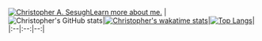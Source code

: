 [![Christopher A. Sesugh](https://res.cloudinary.com/christo/image/upload/v1682697484/christohybrid185_gmail.com_jqwkam.png)Learn more about me.](https://www.christophersesugh.com/about)
|![Christopher's GitHub stats](https://github-readme-stats.vercel.app/api?username=christophersesugh&show_icons=true&theme=radical)|[![Christopher's wakatime stats](https://github-readme-stats.vercel.app/api/wakatime?username=christophersesugh&layout=donut)](https://github.com/christophersesugh/github-readme-stats)|[![Top Langs](https://github-readme-stats.vercel.app/api/top-langs/?username=christophersesugh&layout=compact)](https://github.com/christophersesugh/github-readme-stats)|
|:--|:--:|--:|

<!---
christophersesugh/christophersesugh is a ✨ special ✨ repository because its `README.md` (this file) appears on your GitHub profile.
You can click the Preview link to take a look at your changes.
--->
